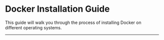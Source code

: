 # Docker Installation Guide

This guide will walk you through the process of installing Docker on different operating systems.

---
